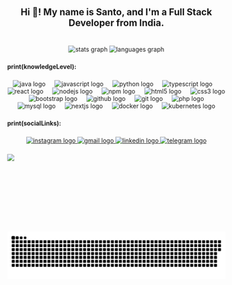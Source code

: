 <h1 align="center"></Hello World!!></h1>

###

<h2 align="center">Hi 👋! My name is Santo, and I'm a Full Stack Developer from India.</h2>

###

<br clear="both">

<div align="center">
  <img src="https://github-readme-stats.vercel.app/api?username=ixmsanto&hide_title=true&hide_rank=true&show_icons=true&include_all_commits=true&count_private=true&disable_animations=false&theme=rose_pine&locale=en&hide_border=true" height="150" alt="stats graph"  />
  <img src="https://github-readme-stats.vercel.app/api/top-langs?username=ixmsanto&locale=en&hide_title=true&layout=compact&card_width=320&langs_count=5&theme=rose_pine&hide_border=true" height="150" alt="languages graph"  />
</div>

###

<h4 align="left">print(knowledgeLevel):</h4>

###

<div align="center">
  <img src="https://skillicons.dev/icons?i=java" height="30" alt="java logo"  />
  <img width="13" />
  <img src="https://skillicons.dev/icons?i=js" height="30" alt="javascript logo"  />
  <img width="13" />
  <img src="https://cdn.jsdelivr.net/gh/devicons/devicon/icons/python/python-original.svg" height="30" alt="python logo"  />
  <img width="13" />
  <img src="https://skillicons.dev/icons?i=ts" height="30" alt="typescript logo"  />
  <img width="13" />
  <img src="https://skillicons.dev/icons?i=react" height="30" alt="react logo"  />
  <img width="13" />
  <img src="https://skillicons.dev/icons?i=nodejs" height="30" alt="nodejs logo"  />
  <img width="13" />
  <img src="https://cdn.simpleicons.org/npm/CB3837" height="30" alt="npm logo"  />
  <img width="13" />
  <img src="https://cdn.jsdelivr.net/gh/devicons/devicon/icons/html5/html5-original.svg" height="30" alt="html5 logo"  />
  <img width="13" />
  <img src="https://cdn.jsdelivr.net/gh/devicons/devicon/icons/css3/css3-original.svg" height="30" alt="css3 logo"  />
  <img width="13" />
  <img src="https://skillicons.dev/icons?i=bootstrap" height="30" alt="bootstrap logo"  />
  <img width="13" />
  <img src="https://skillicons.dev/icons?i=github" height="30" alt="github logo"  />
  <img width="13" />
  <img src="https://skillicons.dev/icons?i=git" height="30" alt="git logo"  />
  <img width="13" />
  <img src="https://skillicons.dev/icons?i=php" height="30" alt="php logo"  />
  <img width="13" />
  <img src="https://skillicons.dev/icons?i=mysql" height="30" alt="mysql logo"  />
  <img width="13" />
  <img src="https://skillicons.dev/icons?i=nextjs" height="30" alt="nextjs logo"  />
  <img width="13" />
  <img src="https://skillicons.dev/icons?i=docker" height="30" alt="docker logo"  />
  <img width="13" />
  <img src="https://skillicons.dev/icons?i=kubernetes" height="30" alt="kubernetes logo"  />
</div>

###

<h4 align="left">print(socialLinks):</h4>

###

<div align="center">
  <a href="https://www.instagram.com/santhosh_chinraj/" target="_blank">
    <img src="https://img.shields.io/static/v1?message=Instagram&logo=instagram&label=&color=E4405F&logoColor=white&labelColor=&style=for-the-badge" height="35" alt="instagram logo"  />
  </a>
  <a href="mailto:contact@ixmsanto.me" target="_blank">
    <img src="https://img.shields.io/static/v1?message=Gmail&logo=gmail&label=&color=D14836&logoColor=white&labelColor=&style=for-the-badge" height="35" alt="gmail logo"  />
  </a>
  <a href="https://www.linkedin.com/in/santh0sh-c/" target="_blank">
    <img src="https://img.shields.io/static/v1?message=LinkedIn&logo=linkedin&label=&color=0077B5&logoColor=white&labelColor=&style=for-the-badge" height="35" alt="linkedin logo"  />
  </a>
  <a href="https://t.me/ixmsanto" target="_blank">
    <img src="https://img.shields.io/static/v1?message=Telegram&logo=telegram&label=&color=2CA5E0&logoColor=white&labelColor=&style=for-the-badge" height="35" alt="telegram logo"  />
  </a>
</div>

###

<img align="left" height="180" src="https://i.imgflip.com/7jhoob.png"  />

###

<img src="https://raw.githubusercontent.com/ixmsanto/ixmsanto/output/github-snake.svg" alt="Snake animation" />

###
